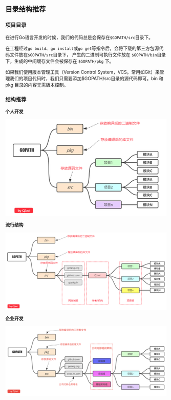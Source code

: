 ## 目录结构推荐

### 项目目录

在进行Go语言开发的时候，我们的代码总是会保存在`$GOPATH/src`目录下。
	
在工程经过`go build`、`go install`或`go get`等指令后，会将下载的第三方包源代码文件放在`$GOPATH/src`目录下， 产生的二进制可执行文件放在 `$GOPATH/bin`目录下，生成的中间缓存文件会被保存在 `$GOPATH/pkg` 下。
	
如果我们使用版本管理工具（Version Control System，VCS。常用如Git）来管理我们的项目代码时，我们只需要添加$GOPATH/src目录的源代码即可。bin 和 pkg 目录的内容无需版本控制。

### 结构推荐

**个人开发**

<img src=".assets/03.目录结构配置/image-20200302225607710-3160976.png" alt="image-20200302225607710" style="zoom:50%;" />

 **流行结构**

<img src=".assets/03.目录结构配置/image-20200302225751139.png" alt="image-20200302225751139" style="zoom:50%;" />

**企业开发**

<img src=".assets/03.目录结构配置/image-20200302225802177.png" alt="image-20200302225802177" style="zoom: 50%;" />

## 

